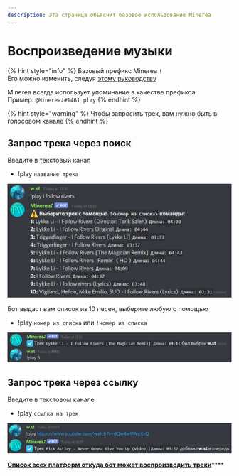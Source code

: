 ```yaml
---
description: Эта страница объяснит базовое использование Minerea
---
```


# Воспроизведение музыки

{% hint style="info" %}
Базовый префикс Minerea `!`  
Его можно изменить, следуя [этому руководству](../general-info/changing-config.md#izmenenie-prefiksa)

Minerea всегда использует упоминание в качестве префикса  
Пример: `@Minerea♪#1461 play`
{% endhint %}

{% hint style="warning" %}
Чтобы запросить трек, вам нужно быть в голосовом канале
{% endhint %}

## Запрос трека через поиск

Введите в текстовый канал

* !play `название трека`

![](../.gitbook/assets/rusearching.png)

Бот выдаст вам список из 10 песен, выберите любую с помощью

* !play `номер из списка` или `!номер из списка`

![](../.gitbook/assets/ruselect5.png)

## Запрос трека через ссылку

Введите в текстовом канале

* !play `ссылка на трек`

![](../.gitbook/assets/rulink.png)

[**Список всех платформ откуда бот может воспроизводить треки**](../general-info/supported-music-sources.md)\*\*\*\*

